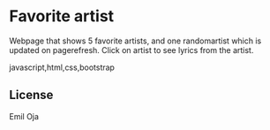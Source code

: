 # Favorite artist

Webpage that shows 5 favorite artists, and one randomartist which is updated on pagerefresh.
Click on artist to see lyrics from the artist.

javascript,html,css,bootstrap


## License
Emil Oja
